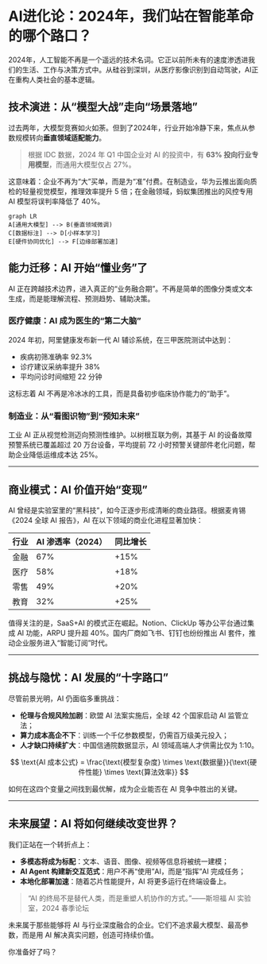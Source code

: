 # AI进化论：2024年，我们站在智能革命的哪个路口？

2024年，人工智能不再是一个遥远的技术名词。它正以前所未有的速度渗透进我们的生活、工作与决策方式中。从硅谷到深圳，从医疗影像识别到自动驾驶，AI正在重构人类社会的基本逻辑。

## 技术演进：从“模型大战”走向“场景落地”

过去两年，大模型竞赛如火如荼。但到了2024年，行业开始冷静下来，焦点从参数规模转向**垂直领域适配能力**。

> 根据 IDC 数据，2024 年 Q1 中国企业对 AI 的投资中，有 **63% 投向行业专用模型**，而通用大模型仅占 27%。

这意味着：企业不再为“大”买单，而是为“准”付费。在制造业，华为云推出面向质检的轻量视觉模型，推理效率提升 5 倍；在金融领域，蚂蚁集团推出的风控专用 AI 模型将误判率降低了 40%。

```mermaid
graph LR
A[通用大模型] --> B(垂直领域微调)
C[数据标注] --> D[小样本学习]
E[硬件协同优化] --> F[边缘部署加速]
```

## 能力迁移：AI 开始“懂业务”了

AI 正在跨越技术边界，进入真正的“业务融合期”。不再是简单的图像分类或文本生成，而是能理解流程、预测趋势、辅助决策。

### 医疗健康：AI 成为医生的“第二大脑”

2024 年初，阿里健康发布新一代 AI 辅诊系统，在三甲医院测试中达到：

- 疾病初筛准确率 92.3%
- 诊疗建议采纳率提升 38%
- 平均问诊时间缩短 22 分钟

这标志着 AI 不再是冷冰冰的工具，而是具备初步临床协作能力的“助手”。

### 制造业：从“看图识物”到“预知未来”

工业 AI 正从视觉检测迈向预测性维护。以树根互联为例，其基于 AI 的设备故障预警系统已覆盖超过 20 万台设备，平均提前 72 小时预警关键部件老化问题，帮助企业降低运维成本达 25%。

---

## 商业模式：AI 价值开始“变现”

AI 曾经是实验室里的“黑科技”，如今正逐步形成清晰的商业路径。根据麦肯锡《2024 全球 AI 报告》，AI 在以下领域的商业化进程显著加快：

| 行业 | AI 渗透率（2024） | 同比增长 |
|------|------------------|----------|
| 金融 | 67%              | +15%     |
| 医疗 | 58%              | +18%     |
| 零售 | 49%              | +20%     |
| 教育 | 32%              | +25%     |

值得关注的是，SaaS+AI 的模式正在崛起。Notion、ClickUp 等办公平台通过集成 AI 功能，ARPU 提升超 40%。国内厂商如飞书、钉钉也纷纷推出 AI 套件，推动企业服务进入“智能订阅”时代。

---

## 挑战与隐忧：AI 发展的“十字路口”

尽管前景光明，AI 仍面临多重挑战：

- **伦理与合规风险加剧**：欧盟 AI 法案实施后，全球 42 个国家启动 AI 监管立法；
- **算力成本高企不下**：训练一个千亿参数模型，仍需百万级美元投入；
- **人才缺口持续扩大**：中国信通院数据显示，AI 领域高端人才供需比仅为 1:10。

$$
\text{AI 成本公式} = \frac{\text{模型复杂度} \times \text{数据量}}{\text{硬件性能} \times \text{算法效率}}
$$

如何在这四个变量之间找到最优解，成为企业能否在 AI 竞争中胜出的关键。

---

## 未来展望：AI 将如何继续改变世界？

我们正站在一个转折点上：

- **多模态将成为标配**：文本、语音、图像、视频等信息将被统一建模；
- **AI Agent 构建新交互范式**：用户不再“使用”AI，而是“指挥”AI 完成任务；
- **本地化部署加速**：随着芯片性能提升，AI 将更多运行在终端设备上。

> “AI 的终局不是替代人类，而是重塑人机协作的方式。”——斯坦福 AI 实验室，2024 春季论坛

未来属于那些能够将 AI 与行业深度融合的企业。它们不追求最大模型、最高参数，而是用 AI 解决真实问题，创造可持续价值。

你准备好了吗？